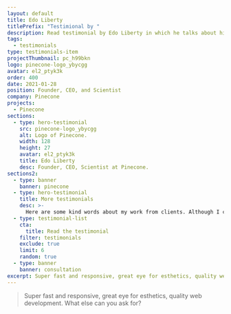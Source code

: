 ```yaml
---
layout: default
title: Edo Liberty
titlePrefix: "Testimional by "
description: Read testimonial by Edo Liberty in which he talks about his positive experience in working with Silvestar Bistrović.
tags:
  - testimonials
type: testimonials-item
projectThumbnail: pc_h99bkn
logo: pinecone-logo_ybycgg
avatar: el2_ptyk3k
order: 400
date: 2021-01-28
position: Founder, CEO, and Scientist
company: Pinecone
projects:
  - Pinecone
sections:
  - type: hero-testimonial
    src: pinecone-logo_ybycgg
    alt: Logo of Pinecone.
    width: 128
    height: 27
    avatar: el2_ptyk3k
    title: Edo Liberty
    desc: Founder, CEO, Scientist at Pinecone.
sections2:
  - type: banner
    banner: pinecone
  - type: hero-testimonial
    title: More testimonials
    desc: >-
      Here are some kind words about my work from clients. Although I collaborated with clients from more than 10 countries, most of them came from **The United States** and **Germany**.
  - type: testimonial-list
    cta:
      title: Read the testimonial
    filter: testimonials
    exclude: true
    limit: 6
    random: true
  - type: banner
    banner: consultation
excerpt: Super fast and responsive, great eye for esthetics, quality web development...
---
```


> Super fast and responsive, great eye for esthetics, quality web development. What else can you ask for?
